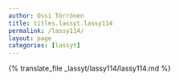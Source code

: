 ```yaml
---
author: Ossi Törrönen
title: titles.lassyt.lassy114
permalink: /lassy114/
layout: page
categories: [lassyt]
---
```

{% translate_file _lassyt/lassy114/lassy114.md %}